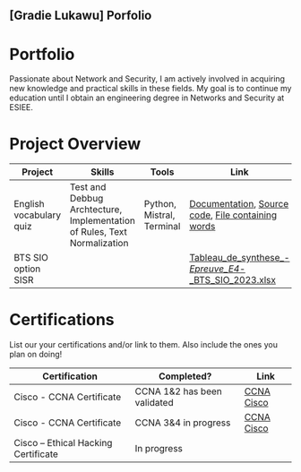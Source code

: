 ## [Gradie Lukawu] Porfolio

# Portfolio

Passionate about Network and Security, I am actively involved in acquiring new knowledge and practical skills in these fields. My goal is to continue my education until I obtain an engineering degree in Networks and Security at ESIEE.



# Project Overview 
|     Project             |                 Skills                      |     Tools         |      Link       |
| ----------------------- | ------------------------------------------- | ----------------- | --------------- |
| English vocabulary quiz | Test and Debbug Archtecture, Implementation of Rules, Text Normalization       | Python, Mistral, Terminal | <a href="Documentation.md">Documentation</a>, <a href="script.py"> Source code</a>, <a href="mots.txt">File containing words</a> |
|BTS SIO option SISR  | | | [Tableau_de_synthese_-_Epreuve_E4_-_BTS_SIO_2023.xlsx](https://github.com/user-attachments/files/21585264/Tableau_de_synthese_-_Epreuve_E4_-_BTS_SIO_2023.xlsx)  |


# Certifications 
List our your certifications and/or link to them. Also include the ones you plan on doing!

|     Certification     |               Completed?               |     Link       |
| --------------------  | -------------------------------------- | ---------------| 
| Cisco - CCNA Certificate               |            CCNA 1&2 has been validated              |     <a href="https://www.cisco.com/site/us/en/learn/training-certifications/certifications/enterprise/ccna/index.html">CCNA Cisco</a> |
| Cisco - CCNA Certificate               |            CCNA 3&4 in progress              |     <a href="https://www.cisco.com/site/us/en/learn/training-certifications/certifications/enterprise/ccna/index.html">CCNA Cisco</a> |
| Cisco – Ethical Hacking Certificate     |             In progress                | 
